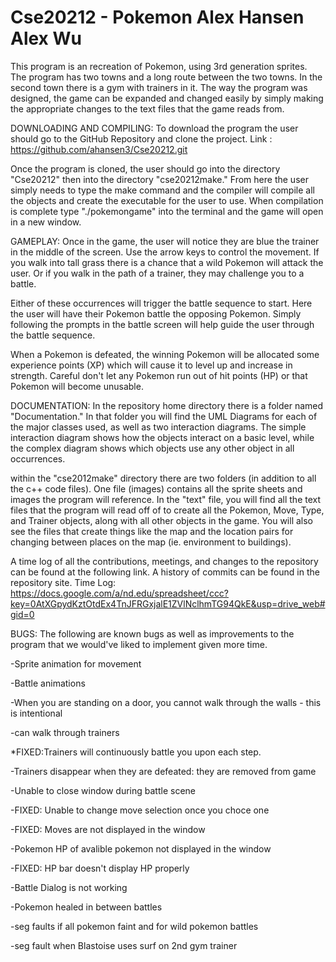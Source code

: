 Cse20212 - Pokemon
Alex Hansen
Alex Wu
========
This program is an recreation of Pokemon, using 3rd generation sprites. The program has two towns and a long route between the two towns. In the second town there is a gym with trainers in it. The way the program was designed, the game can be expanded and changed easily by simply making the appropriate changes to the text files that the game reads from. 

DOWNLOADING AND COMPILING:
To download the program the user should go to the GitHub Repository and clone the project.
Link : https://github.com/ahansen3/Cse20212.git

Once the program is cloned, the user should go into the directory "Cse20212" then into the directory "cse20212make." From here the user simply needs to type the make command and the compiler will compile all the objects and create the executable for the user to use. When compilation is complete type "./pokemongame" into the terminal and the game will open in a new window. 



GAMEPLAY:
Once in the game, the user will notice they are blue the trainer in the middle of the screen. Use the arrow keys to control the movement. If you walk into tall grass there is a chance that a wild Pokemon will attack the user. Or if you walk in the path of a trainer, they may challenge you to a battle. 

Either of these occurrences will trigger the battle sequence to start. Here the user will have their Pokemon battle the opposing Pokemon. Simply following the prompts in the battle screen will help guide the user through the battle sequence. 

When a Pokemon is defeated, the winning Pokemon will be allocated some experience points (XP) which will cause it to level up and increase in strength. Careful don't let any Pokemon run out of hit points (HP) or that Pokemon will become unusable.



DOCUMENTATION:
In the repository home directory there is a folder named "Documentation." In that folder you will find the UML Diagrams for each of the major classes used, as well as two interaction diagrams. The simple interaction diagram shows how the objects interact on a basic level, while the complex diagram shows which objects use any other object in all occurrences. 

within the "cse2012make" directory there are two folders (in addition to all the c++ code files). One file (images) contains all the sprite sheets and images the program will reference. In the "text" file, you will find all the text files that the program will read off of to create all the Pokemon, Move, Type, and Trainer objects, along with all other objects in the game. You will also see the files that create things like the map and the location pairs for changing between places on the map (ie. environment to buildings). 

A time log of all the contributions, meetings, and changes to the repository can be found at the following link. A history of commits can be found in the repository site.
Time Log: https://docs.google.com/a/nd.edu/spreadsheet/ccc?key=0AtXGpydKztOtdEx4TnJFRGxjalE1ZVlNclhmTG94QkE&usp=drive_web#gid=0



BUGS:
The following are known bugs as well as improvements to the program that we would've liked to implement given more time.

-Sprite animation for movement

-Battle animations

-When you are standing on a door, you cannot walk through the walls - this is intentional

-can walk through trainers

*FIXED:Trainers will continuously battle you upon each step. 

-Trainers disappear when they are defeated: they are removed from game

-Unable to close window during battle scene

-FIXED: Unable to change move selection once you choce one

-FIXED: Moves are not displayed in the window

-Pokemon HP of avalible pokemon not displayed in the window

-FIXED: HP bar doesn't display HP properly

-Battle Dialog is not working

-Pokemon healed in between battles

-seg faults if all pokemon faint and for wild pokemon battles

-seg fault when Blastoise uses surf on 2nd gym trainer
